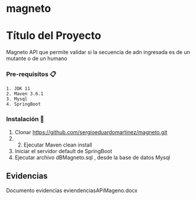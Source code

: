 # magneto

# Título del Proyecto

Magneto API que permite validar si la secuencia de adn ingresada es de un mutante o de un humano


### Pre-requisitos 📋


```
1. JDK 11
2. Maven 3.6.1
3. Mysql
4. SpringBoot
```

### Instalación 🔧


1. Clonar https://github.com/sergioeduardomartinez/magneto.git
2. 2. Ejecutar Maven clean install
3. Iniciar el servidor default de SpringBoot
4. Ejecutar archivo dBMagneto.sql , desde la base de datos Mysql


## Evidencias

Documento evidencias eviendenciasAPiMageno.docx
